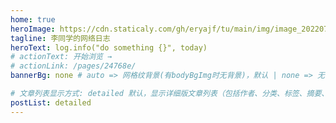 ```yaml
---
home: true
heroImage: https://cdn.staticaly.com/gh/eryajf/tu/main/img/image_20220720_132208.png
tagline: 李同学的网络日志
heroText: log.info("do something {}", today)
# actionText: 开始浏览 →
# actionLink: /pages/24768e/
bannerBg: none # auto => 网格纹背景(有bodyBgImg时无背景)，默认 | none => 无 | '大图地址' | background: 自定义背景样式       提示：如发现文本颜色不适应你的背景时可以到palette.styl修改$bannerTextColor变量

# 文章列表显示方式: detailed 默认，显示详细版文章列表（包括作者、分类、标签、摘要、分页等）| simple => 显示简约版文章列表（仅标题和日期）| none 不显示文章列表
postList: detailed
---
```

